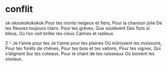# conflit
ok okookokokokok
Pour tes monts neigeux et fiers,
Pour la chanson jolie
De tes fleuves toujours clairs.
Pour tes grèves,
Que soulèvent
Des flots si bleus,
Où l’on voit briller les cieux
Calmes et radieux.

2 – Je t’aime pour tes 
 Je t’aime pour tes plaines
Où mûrissent les moissons,
Pour tes forêts de chênes,
Pour tes bois et tes vallons,
Pour tes vignes,
Qui s’alignent
Sur tes coteaux,
Pour le chant de tes ruisseaux
Où boivent les oiseaux.